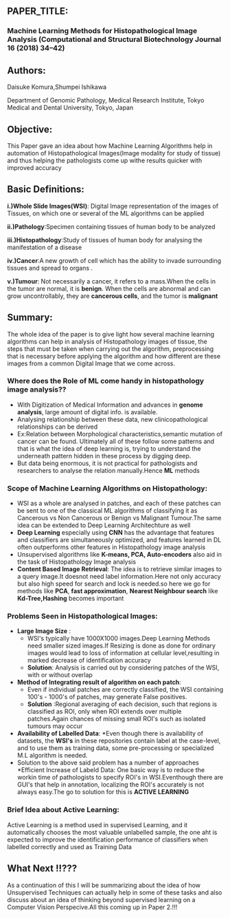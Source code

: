 ## PAPER_TITLE: 
### Machine Learning Methods for Histopathological Image Analysis (Computational and Structural Biotechnology Journal 16 (2018) 34–42)

## Authors:
Daisuke Komura,Shumpei Ishikawa

Department of Genomic Pathology, Medical Research Institute, Tokyo Medical and Dental University, Tokyo, Japan


## Objective:
This Paper gave an idea about how Machine Learning Algorithms help in automation of Histopathological Images(Image modality for study of tissue) and thus helping the pathologists come up withe results quicker with improved accuracy

## Basic Definitions:
**i.)Whole Slide Images(WSI)**: Digital Image representation of the images of Tissues, on which one or several of the ML algorithms can be applied

**ii.)Pathology**:Specimen containing tissues of human body to be analyzed

**iii.)Histopathology**:Study of tissues of human body for analysing the manifestation of a disease

**iv.)Cancer**:A new growth of cell which has the ability to invade surrounding tissues and spread to organs .

**v.)Tumour**: Not necessarily a cancer, it refers to a mass.When the cells in the tumor are normal, it is **benign**. When the cells are abnormal and can grow uncontrollably, they are **cancerous cells**, and the tumor is **malignant**

## Summary:

The whole idea of the paper is to give light how several machine learning algorithms can help in analysis of Histopathology images of tissue, the steps that must be taken when carrying out the algorithm, preprocessing that is necessary before applying the algorithm and how different are these images from a common Digital Image that we come across.

### Where does the Role of ML come handy in histopathology image analysis??
* With Digitization of Medical Information and advances in **genome analysis**, large amount of digital info. is available.
* Analysing relationship between these data, new clinicopathological relationships can be derived 
* Ex:Relation between Morphological characteristics,semantic mutation of cancer can be found. Ultimately all of these follow some patterns and that is what the idea of deep learning is, trying to understand the underneath pattern hidden in these process by digging deep.
* But data being enormous, it is not practical for pathologists and researchers to analyse the relation manually.Hence **ML** methods
 
### Scope of Machine Learning Algorithms on Histopathology:
* WSI as a whole are analysed in patches, and each of these patches can be sent to one of the classical ML algorithms of classifying it as Cancerous vs Non Cancerous or Benign vs Malignant Tumour.The same idea can be extended to Deep Learning Architechture as well
* **Deep Learning** especially using **CNN** has the advantage that features and classifiers are simultaneously optimized, and features learned in DL often outperforms other features in Histopathology image analysis
* Unsupervised algorithms like **K-means, PCA, Auto-encoders** also aid in the task of Histopathology Image analysis
* **Content Based Image Retrieval**: The idea is to retrieve similar images to a query image.It doesnot need label information.Here not only accuracy but also high speed for search and lock is needed.so here we go for methods like **PCA**, **fast approximation**, **Nearest Neighbour search** like **Kd-Tree,Hashing** becomes important

### Problems Seen in Histopathological Images:
* **Large Image Size** :
  * WSI's typically have 1000X1000 images.Deep Learning Methods need smaller sized images.If Resizing is done as done for ordinary images would lead to loss of information at cellular level,resulting in marked decrease of identification accuracy 
  * **Solution**: Analysis is carried out by considering patches of the WSI, with or without overlap
* **Method of Integrating result of algorithm on each patch**: 
   * Even if individual patches are correctly classified, the WSI containing 100's - 1000's of patches, may generate False positives.
   * **Solution** :Regional averaging of each decision, such that regions is classified as ROI, only when ROI extends over multiple patches.Again chances of missing small ROI's such as isolated tumours may occur
* **Availability of Labelled Data**: 
   *Even though there is availability of datasets, the **WSI's** in these repositories contain label at the case-level, and to use them as training data, some pre-processing or specialized M.L algorithm is needed.
* Solution to the above said problem has a number of approaches
   *Efficient Increase of Labeld Data: One basic way is to reduce the workin time of pathologists to specify ROI's in WSI.Eventhough there are GUI's that help in annotation, localizing the ROI's accurately is not always easy.The go to solution for this is **ACTIVE LEARNING** 
### Brief Idea about Active Learning:
Active Learning is a method used in supervised Learning, and it automatically chooses the most valuable unlabelled sample, the one aht is expected to improve the identification performance of classifiers when labelled correctly and used as Training Data

## What Next !!??? 
As a continuation of this  I will be summarizing about the idea of how Unsupervised Techniques can actually help in some of these tasks and also discuss about an idea of thinking beyond supervised learning on a Computer Vision Perspecive.All this coming up in Paper 2.!!!
